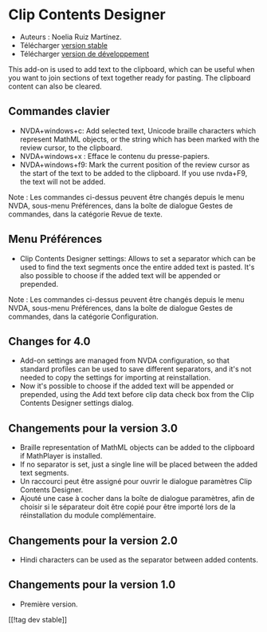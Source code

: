 # Clip Contents Designer #
*   Auteurs : Noelia Ruiz Martínez.
*   Télécharger [version stable][1]
*   Télécharger [version de développement][2]

This add-on is used to add text to the clipboard, which can be useful when
you want to join sections of text together ready for pasting.  The clipboard
content can also be cleared.

## Commandes clavier ##
*   NVDA+windows+c: Add selected text, Unicode braille characters which
    represent MathML objects, or the string which has been marked with the
    review cursor, to the clipboard.
*   NVDA+windows+x : Efface le contenu du presse-papiers.
*   NVDA+windows+f9: Mark the current position of the review cursor as the
    start of the text to be added to the clipboard.  If you use nvda+F9, the
    text will not be added.

Note : Les commandes ci-dessus peuvent être changés depuis le menu NVDA,
sous-menu Préférences, dans la boîte de dialogue Gestes de commandes, dans
la catégorie Revue de texte.

## Menu Préférences ##
*   Clip Contents Designer settings: Allows to set a separator which can be used to find the text segments once the entire added text is pasted.
It's also possible to choose if the added text will be appended or prepended.

Note : Les commandes ci-dessus peuvent être changés depuis le menu NVDA,
sous-menu Préférences, dans la boîte de dialogue Gestes de commandes, dans
la catégorie Configuration.

## Changes for 4.0 ##
*   Add-on settings are managed from NVDA configuration, so that standard
    profiles can be used to save different separators, and it's not needed
    to copy the settings for importing at reinstallation.
*   Now it's possible to choose if the added text will be appended or
    prepended, using the Add text before clip data check box from the Clip
    Contents Designer settings dialog.

## Changements pour la version 3.0 ##
*   Braille representation of MathML objects can be added to the clipboard
    if MathPlayer is installed.
*   If no separator is set, just a single line will be placed between the
    added text segments.
*   Un raccourci peut être assigné pour ouvrir le dialogue paramètres Clip
    Contents Designer.
*   Ajouté une case à cocher dans la boîte de dialogue paramètres, afin de
    choisir si le séparateur doit être copié pour être importé lors de la
    réinstallation du module complémentaire.

## Changements pour la version 2.0 ##
*   Hindi characters can be used as the separator between added contents.

## Changements pour la version 1.0 ##
*   Première version.

[[!tag dev stable]]

[1]: http://addons.nvda-project.org/files/get.php?file=ccd

[2]: http://addons.nvda-project.org/files/get.php?file=ccd-dev
